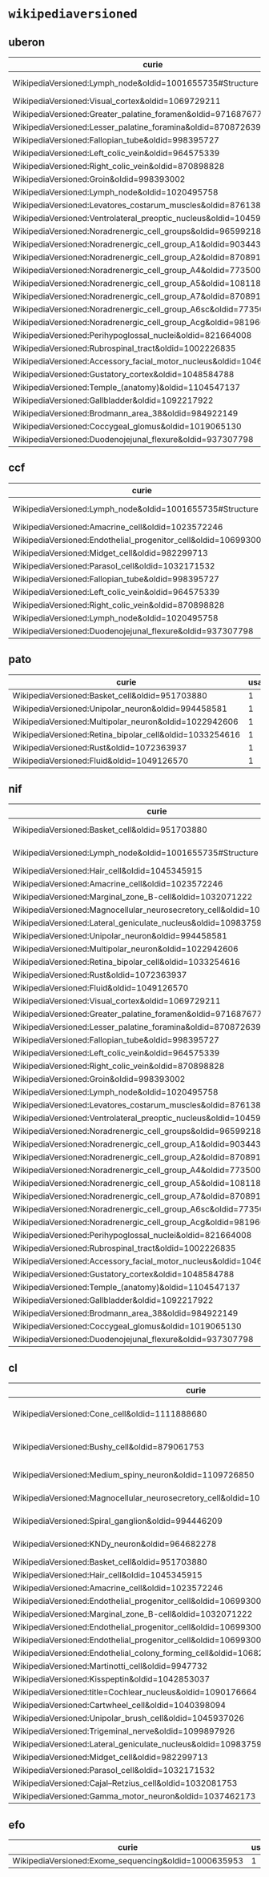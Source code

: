 # `wikipediaversioned`

## uberon

| curie                                                              |   usages | nodes                                                                                                                            |
|--------------------------------------------------------------------|----------|----------------------------------------------------------------------------------------------------------------------------------|
| WikipediaVersioned:Lymph_node&oldid=1001655735#Structure           |        2 | [UBERON:8410033](http://purl.obolibrary.org/obo/UBERON_8410033), [UBERON:8410034](http://purl.obolibrary.org/obo/UBERON_8410034) |
| WikipediaVersioned:Visual_cortex&oldid=1069729211                  |        1 | [UBERON:0002436](http://purl.obolibrary.org/obo/UBERON_0002436)                                                                  |
| WikipediaVersioned:Greater_palatine_foramen&oldid=971687677        |        1 | [UBERON:7500083](http://purl.obolibrary.org/obo/UBERON_7500083)                                                                  |
| WikipediaVersioned:Lesser_palatine_foramina&oldid=870872639        |        1 | [UBERON:7500084](http://purl.obolibrary.org/obo/UBERON_7500084)                                                                  |
| WikipediaVersioned:Fallopian_tube&oldid=998395727                  |        1 | [UBERON:8410010](http://purl.obolibrary.org/obo/UBERON_8410010)                                                                  |
| WikipediaVersioned:Left_colic_vein&oldid=964575339                 |        1 | [UBERON:8410017](http://purl.obolibrary.org/obo/UBERON_8410017)                                                                  |
| WikipediaVersioned:Right_colic_vein&oldid=870898828                |        1 | [UBERON:8410018](http://purl.obolibrary.org/obo/UBERON_8410018)                                                                  |
| WikipediaVersioned:Groin&oldid=998393002                           |        1 | [UBERON:8410021](http://purl.obolibrary.org/obo/UBERON_8410021)                                                                  |
| WikipediaVersioned:Lymph_node&oldid=1020495758                     |        1 | [UBERON:8410032](http://purl.obolibrary.org/obo/UBERON_8410032)                                                                  |
| WikipediaVersioned:Levatores_costarum_muscles&oldid=876138804      |        1 | [UBERON:8410070](http://purl.obolibrary.org/obo/UBERON_8410070)                                                                  |
| WikipediaVersioned:Ventrolateral_preoptic_nucleus&oldid=1045973404 |        1 | [UBERON:8440014](http://purl.obolibrary.org/obo/UBERON_8440014)                                                                  |
| WikipediaVersioned:Noradrenergic_cell_groups&oldid=965992184       |        1 | [UBERON:8440015](http://purl.obolibrary.org/obo/UBERON_8440015)                                                                  |
| WikipediaVersioned:Noradrenergic_cell_group_A1&oldid=903443213     |        1 | [UBERON:8440016](http://purl.obolibrary.org/obo/UBERON_8440016)                                                                  |
| WikipediaVersioned:Noradrenergic_cell_group_A2&oldid=870891895     |        1 | [UBERON:8440017](http://purl.obolibrary.org/obo/UBERON_8440017)                                                                  |
| WikipediaVersioned:Noradrenergic_cell_group_A4&oldid=773500348     |        1 | [UBERON:8440018](http://purl.obolibrary.org/obo/UBERON_8440018)                                                                  |
| WikipediaVersioned:Noradrenergic_cell_group_A5&oldid=1081186383    |        1 | [UBERON:8440019](http://purl.obolibrary.org/obo/UBERON_8440019)                                                                  |
| WikipediaVersioned:Noradrenergic_cell_group_A7&oldid=870891935     |        1 | [UBERON:8440021](http://purl.obolibrary.org/obo/UBERON_8440021)                                                                  |
| WikipediaVersioned:Noradrenergic_cell_group_A6sc&oldid=773500411   |        1 | [UBERON:8440022](http://purl.obolibrary.org/obo/UBERON_8440022)                                                                  |
| WikipediaVersioned:Noradrenergic_cell_group_Acg&oldid=981960786    |        1 | [UBERON:8440023](http://purl.obolibrary.org/obo/UBERON_8440023)                                                                  |
| WikipediaVersioned:Perihypoglossal_nuclei&oldid=821664008          |        1 | [UBERON:8440028](http://purl.obolibrary.org/obo/UBERON_8440028)                                                                  |
| WikipediaVersioned:Rubrospinal_tract&oldid=1002226835              |        1 | [UBERON:8440029](http://purl.obolibrary.org/obo/UBERON_8440029)                                                                  |
| WikipediaVersioned:Accessory_facial_motor_nucleus&oldid=1046234765 |        1 | [UBERON:8440037](http://purl.obolibrary.org/obo/UBERON_8440037)                                                                  |
| WikipediaVersioned:Gustatory_cortex&oldid=1048584788               |        1 | [UBERON:8440075](http://purl.obolibrary.org/obo/UBERON_8440075)                                                                  |
| WikipediaVersioned:Temple_(anatomy)&oldid=1104547137               |        1 | [UBERON:8480027](http://purl.obolibrary.org/obo/UBERON_8480027)                                                                  |
| WikipediaVersioned:Gallbladder&oldid=1092217922                    |        1 | [UBERON:0002110](http://purl.obolibrary.org/obo/UBERON_0002110)                                                                  |
| WikipediaVersioned:Brodmann_area_38&oldid=984922149                |        1 | [UBERON:0006479](http://purl.obolibrary.org/obo/UBERON_0006479)                                                                  |
| WikipediaVersioned:Coccygeal_glomus&oldid=1019065130               |        1 | [UBERON:8410076](http://purl.obolibrary.org/obo/UBERON_8410076)                                                                  |
| WikipediaVersioned:Duodenojejunal_flexure&oldid=937307798          |        1 | [UBERON:8410000](http://purl.obolibrary.org/obo/UBERON_8410000)                                                                  |

## ccf

| curie                                                           |   usages | nodes                                                                                                                            |
|-----------------------------------------------------------------|----------|----------------------------------------------------------------------------------------------------------------------------------|
| WikipediaVersioned:Lymph_node&oldid=1001655735#Structure        |        2 | [UBERON:8410033](http://purl.obolibrary.org/obo/UBERON_8410033), [UBERON:8410034](http://purl.obolibrary.org/obo/UBERON_8410034) |
| WikipediaVersioned:Amacrine_cell&oldid=1023572246               |        1 | [CL:0000561](http://purl.obolibrary.org/obo/CL_0000561)                                                                          |
| WikipediaVersioned:Endothelial_progenitor_cell&oldid=1069930016 |        1 | [CL:0002619](http://purl.obolibrary.org/obo/CL_0002619)                                                                          |
| WikipediaVersioned:Midget_cell&oldid=982299713                  |        1 | [CL:4023188](http://purl.obolibrary.org/obo/CL_4023188)                                                                          |
| WikipediaVersioned:Parasol_cell&oldid=1032171532                |        1 | [CL:4023189](http://purl.obolibrary.org/obo/CL_4023189)                                                                          |
| WikipediaVersioned:Fallopian_tube&oldid=998395727               |        1 | [UBERON:8410010](http://purl.obolibrary.org/obo/UBERON_8410010)                                                                  |
| WikipediaVersioned:Left_colic_vein&oldid=964575339              |        1 | [UBERON:8410017](http://purl.obolibrary.org/obo/UBERON_8410017)                                                                  |
| WikipediaVersioned:Right_colic_vein&oldid=870898828             |        1 | [UBERON:8410018](http://purl.obolibrary.org/obo/UBERON_8410018)                                                                  |
| WikipediaVersioned:Lymph_node&oldid=1020495758                  |        1 | [UBERON:8410032](http://purl.obolibrary.org/obo/UBERON_8410032)                                                                  |
| WikipediaVersioned:Duodenojejunal_flexure&oldid=937307798       |        1 | [UBERON:8410000](http://purl.obolibrary.org/obo/UBERON_8410000)                                                                  |

## pato

| curie                                                   |   usages | nodes                                                       |
|---------------------------------------------------------|----------|-------------------------------------------------------------|
| WikipediaVersioned:Basket_cell&oldid=951703880          |        1 | [PATO:0070002](http://purl.obolibrary.org/obo/PATO_0070002) |
| WikipediaVersioned:Unipolar_neuron&oldid=994458581      |        1 | [PATO:0070025](http://purl.obolibrary.org/obo/PATO_0070025) |
| WikipediaVersioned:Multipolar_neuron&oldid=1022942606   |        1 | [PATO:0070026](http://purl.obolibrary.org/obo/PATO_0070026) |
| WikipediaVersioned:Retina_bipolar_cell&oldid=1033254616 |        1 | [PATO:0070042](http://purl.obolibrary.org/obo/PATO_0070042) |
| WikipediaVersioned:Rust&oldid=1072363937                |        1 | [PATO:0070059](http://purl.obolibrary.org/obo/PATO_0070059) |
| WikipediaVersioned:Fluid&oldid=1049126570               |        1 | [PATO:0080001](http://purl.obolibrary.org/obo/PATO_0080001) |

## nif

| curie                                                                 |   usages | nodes                                                                                                                            |
|-----------------------------------------------------------------------|----------|----------------------------------------------------------------------------------------------------------------------------------|
| WikipediaVersioned:Basket_cell&oldid=951703880                        |        2 | [CL:0000118](http://purl.obolibrary.org/obo/CL_0000118), [PATO:0070002](http://purl.obolibrary.org/obo/PATO_0070002)             |
| WikipediaVersioned:Lymph_node&oldid=1001655735#Structure              |        2 | [UBERON:8410033](http://purl.obolibrary.org/obo/UBERON_8410033), [UBERON:8410034](http://purl.obolibrary.org/obo/UBERON_8410034) |
| WikipediaVersioned:Hair_cell&oldid=1045345915                         |        1 | [CL:0000202](http://purl.obolibrary.org/obo/CL_0000202)                                                                          |
| WikipediaVersioned:Amacrine_cell&oldid=1023572246                     |        1 | [CL:0000561](http://purl.obolibrary.org/obo/CL_0000561)                                                                          |
| WikipediaVersioned:Marginal_zone_B-cell&oldid=1032071222              |        1 | [CL:0009060](http://purl.obolibrary.org/obo/CL_0009060)                                                                          |
| WikipediaVersioned:Magnocellular_neurosecretory_cell&oldid=1021059931 |        1 | [CL:4023109](http://purl.obolibrary.org/obo/CL_4023109)                                                                          |
| WikipediaVersioned:Lateral_geniculate_nucleus&oldid=1098375993        |        1 | [CL:4023187](http://purl.obolibrary.org/obo/CL_4023187)                                                                          |
| WikipediaVersioned:Unipolar_neuron&oldid=994458581                    |        1 | [PATO:0070025](http://purl.obolibrary.org/obo/PATO_0070025)                                                                      |
| WikipediaVersioned:Multipolar_neuron&oldid=1022942606                 |        1 | [PATO:0070026](http://purl.obolibrary.org/obo/PATO_0070026)                                                                      |
| WikipediaVersioned:Retina_bipolar_cell&oldid=1033254616               |        1 | [PATO:0070042](http://purl.obolibrary.org/obo/PATO_0070042)                                                                      |
| WikipediaVersioned:Rust&oldid=1072363937                              |        1 | [PATO:0070059](http://purl.obolibrary.org/obo/PATO_0070059)                                                                      |
| WikipediaVersioned:Fluid&oldid=1049126570                             |        1 | [PATO:0080001](http://purl.obolibrary.org/obo/PATO_0080001)                                                                      |
| WikipediaVersioned:Visual_cortex&oldid=1069729211                     |        1 | [UBERON:0002436](http://purl.obolibrary.org/obo/UBERON_0002436)                                                                  |
| WikipediaVersioned:Greater_palatine_foramen&oldid=971687677           |        1 | [UBERON:7500083](http://purl.obolibrary.org/obo/UBERON_7500083)                                                                  |
| WikipediaVersioned:Lesser_palatine_foramina&oldid=870872639           |        1 | [UBERON:7500084](http://purl.obolibrary.org/obo/UBERON_7500084)                                                                  |
| WikipediaVersioned:Fallopian_tube&oldid=998395727                     |        1 | [UBERON:8410010](http://purl.obolibrary.org/obo/UBERON_8410010)                                                                  |
| WikipediaVersioned:Left_colic_vein&oldid=964575339                    |        1 | [UBERON:8410017](http://purl.obolibrary.org/obo/UBERON_8410017)                                                                  |
| WikipediaVersioned:Right_colic_vein&oldid=870898828                   |        1 | [UBERON:8410018](http://purl.obolibrary.org/obo/UBERON_8410018)                                                                  |
| WikipediaVersioned:Groin&oldid=998393002                              |        1 | [UBERON:8410021](http://purl.obolibrary.org/obo/UBERON_8410021)                                                                  |
| WikipediaVersioned:Lymph_node&oldid=1020495758                        |        1 | [UBERON:8410032](http://purl.obolibrary.org/obo/UBERON_8410032)                                                                  |
| WikipediaVersioned:Levatores_costarum_muscles&oldid=876138804         |        1 | [UBERON:8410070](http://purl.obolibrary.org/obo/UBERON_8410070)                                                                  |
| WikipediaVersioned:Ventrolateral_preoptic_nucleus&oldid=1045973404    |        1 | [UBERON:8440014](http://purl.obolibrary.org/obo/UBERON_8440014)                                                                  |
| WikipediaVersioned:Noradrenergic_cell_groups&oldid=965992184          |        1 | [UBERON:8440015](http://purl.obolibrary.org/obo/UBERON_8440015)                                                                  |
| WikipediaVersioned:Noradrenergic_cell_group_A1&oldid=903443213        |        1 | [UBERON:8440016](http://purl.obolibrary.org/obo/UBERON_8440016)                                                                  |
| WikipediaVersioned:Noradrenergic_cell_group_A2&oldid=870891895        |        1 | [UBERON:8440017](http://purl.obolibrary.org/obo/UBERON_8440017)                                                                  |
| WikipediaVersioned:Noradrenergic_cell_group_A4&oldid=773500348        |        1 | [UBERON:8440018](http://purl.obolibrary.org/obo/UBERON_8440018)                                                                  |
| WikipediaVersioned:Noradrenergic_cell_group_A5&oldid=1081186383       |        1 | [UBERON:8440019](http://purl.obolibrary.org/obo/UBERON_8440019)                                                                  |
| WikipediaVersioned:Noradrenergic_cell_group_A7&oldid=870891935        |        1 | [UBERON:8440021](http://purl.obolibrary.org/obo/UBERON_8440021)                                                                  |
| WikipediaVersioned:Noradrenergic_cell_group_A6sc&oldid=773500411      |        1 | [UBERON:8440022](http://purl.obolibrary.org/obo/UBERON_8440022)                                                                  |
| WikipediaVersioned:Noradrenergic_cell_group_Acg&oldid=981960786       |        1 | [UBERON:8440023](http://purl.obolibrary.org/obo/UBERON_8440023)                                                                  |
| WikipediaVersioned:Perihypoglossal_nuclei&oldid=821664008             |        1 | [UBERON:8440028](http://purl.obolibrary.org/obo/UBERON_8440028)                                                                  |
| WikipediaVersioned:Rubrospinal_tract&oldid=1002226835                 |        1 | [UBERON:8440029](http://purl.obolibrary.org/obo/UBERON_8440029)                                                                  |
| WikipediaVersioned:Accessory_facial_motor_nucleus&oldid=1046234765    |        1 | [UBERON:8440037](http://purl.obolibrary.org/obo/UBERON_8440037)                                                                  |
| WikipediaVersioned:Gustatory_cortex&oldid=1048584788                  |        1 | [UBERON:8440075](http://purl.obolibrary.org/obo/UBERON_8440075)                                                                  |
| WikipediaVersioned:Temple_(anatomy)&oldid=1104547137                  |        1 | [UBERON:8480027](http://purl.obolibrary.org/obo/UBERON_8480027)                                                                  |
| WikipediaVersioned:Gallbladder&oldid=1092217922                       |        1 | [UBERON:0002110](http://purl.obolibrary.org/obo/UBERON_0002110)                                                                  |
| WikipediaVersioned:Brodmann_area_38&oldid=984922149                   |        1 | [UBERON:0006479](http://purl.obolibrary.org/obo/UBERON_0006479)                                                                  |
| WikipediaVersioned:Coccygeal_glomus&oldid=1019065130                  |        1 | [UBERON:8410076](http://purl.obolibrary.org/obo/UBERON_8410076)                                                                  |
| WikipediaVersioned:Duodenojejunal_flexure&oldid=937307798             |        1 | [UBERON:8410000](http://purl.obolibrary.org/obo/UBERON_8410000)                                                                  |

## cl

| curie                                                                                       |   usages | nodes                                                                                                                                                                     |
|---------------------------------------------------------------------------------------------|----------|---------------------------------------------------------------------------------------------------------------------------------------------------------------------------|
| WikipediaVersioned:Cone_cell&oldid=1111888680                                               |        3 | [CL:0003048](http://purl.obolibrary.org/obo/CL_0003048), [CL:0003049](http://purl.obolibrary.org/obo/CL_0003049), [CL:0003050](http://purl.obolibrary.org/obo/CL_0003050) |
| WikipediaVersioned:Bushy_cell&oldid=879061753                                               |        3 | [CL:4023162](http://purl.obolibrary.org/obo/CL_4023162), [CL:4023163](http://purl.obolibrary.org/obo/CL_4023163), [CL:4023164](http://purl.obolibrary.org/obo/CL_4023164) |
| WikipediaVersioned:Medium_spiny_neuron&oldid=1109726850                                     |        2 | [CL:4023026](http://purl.obolibrary.org/obo/CL_4023026), [CL:4023029](http://purl.obolibrary.org/obo/CL_4023029)                                                          |
| WikipediaVersioned:Magnocellular_neurosecretory_cell&oldid=1021059931                       |        2 | [CL:4023108](http://purl.obolibrary.org/obo/CL_4023108), [CL:4023109](http://purl.obolibrary.org/obo/CL_4023109)                                                          |
| WikipediaVersioned:Spiral_ganglion&oldid=994446209                                          |        2 | [CL:4023115](http://purl.obolibrary.org/obo/CL_4023115), [CL:4023116](http://purl.obolibrary.org/obo/CL_4023116)                                                          |
| WikipediaVersioned:KNDy_neuron&oldid=964682278                                              |        2 | [CL:4023125](http://purl.obolibrary.org/obo/CL_4023125), [CL:4023128](http://purl.obolibrary.org/obo/CL_4023128)                                                          |
| WikipediaVersioned:Basket_cell&oldid=951703880                                              |        1 | [CL:0000118](http://purl.obolibrary.org/obo/CL_0000118)                                                                                                                   |
| WikipediaVersioned:Hair_cell&oldid=1045345915                                               |        1 | [CL:0000202](http://purl.obolibrary.org/obo/CL_0000202)                                                                                                                   |
| WikipediaVersioned:Amacrine_cell&oldid=1023572246                                           |        1 | [CL:0000561](http://purl.obolibrary.org/obo/CL_0000561)                                                                                                                   |
| WikipediaVersioned:Endothelial_progenitor_cell&oldid=1069930016                             |        1 | [CL:0002619](http://purl.obolibrary.org/obo/CL_0002619)                                                                                                                   |
| WikipediaVersioned:Marginal_zone_B-cell&oldid=1032071222                                    |        1 | [CL:0009060](http://purl.obolibrary.org/obo/CL_0009060)                                                                                                                   |
| WikipediaVersioned:Endothelial_progenitor_cell&oldid=1069930016#Colony_forming_unit_–_Hill  |        1 | [CL:0009085](http://purl.obolibrary.org/obo/CL_0009085)                                                                                                                   |
| WikipediaVersioned:Endothelial_progenitor_cell&oldid=1069930016#Circulating_angiogenic_cell |        1 | [CL:0009088](http://purl.obolibrary.org/obo/CL_0009088)                                                                                                                   |
| WikipediaVersioned:Endothelial_colony_forming_cell&oldid=1068242094                         |        1 | [CL:0009090](http://purl.obolibrary.org/obo/CL_0009090)                                                                                                                   |
| WikipediaVersioned:Martinotti_cell&oldid=9947732                                            |        1 | [CL:4023076](http://purl.obolibrary.org/obo/CL_4023076)                                                                                                                   |
| WikipediaVersioned:Kisspeptin&oldid=1042853037                                              |        1 | [CL:4023124](http://purl.obolibrary.org/obo/CL_4023124)                                                                                                                   |
| WikipediaVersioned:title=Cochlear_nucleus&oldid=1090176664                                  |        1 | [CL:4023158](http://purl.obolibrary.org/obo/CL_4023158)                                                                                                                   |
| WikipediaVersioned:Cartwheel_cell&oldid=1040398094                                          |        1 | [CL:4023160](http://purl.obolibrary.org/obo/CL_4023160)                                                                                                                   |
| WikipediaVersioned:Unipolar_brush_cell&oldid=1045937026                                     |        1 | [CL:4023161](http://purl.obolibrary.org/obo/CL_4023161)                                                                                                                   |
| WikipediaVersioned:Trigeminal_nerve&oldid=1099897926                                        |        1 | [CL:4023169](http://purl.obolibrary.org/obo/CL_4023169)                                                                                                                   |
| WikipediaVersioned:Lateral_geniculate_nucleus&oldid=1098375993                              |        1 | [CL:4023187](http://purl.obolibrary.org/obo/CL_4023187)                                                                                                                   |
| WikipediaVersioned:Midget_cell&oldid=982299713                                              |        1 | [CL:4023188](http://purl.obolibrary.org/obo/CL_4023188)                                                                                                                   |
| WikipediaVersioned:Parasol_cell&oldid=1032171532                                            |        1 | [CL:4023189](http://purl.obolibrary.org/obo/CL_4023189)                                                                                                                   |
| WikipediaVersioned:Cajal–Retzius_cell&oldid=1032081753                                      |        1 | [CL:0000695](http://purl.obolibrary.org/obo/CL_0000695)                                                                                                                   |
| WikipediaVersioned:Gamma_motor_neuron&oldid=1037462173                                      |        1 | [CL:0008037](http://purl.obolibrary.org/obo/CL_0008037)                                                                                                                   |

## efo

| curie                                                |   usages | nodes                                               |
|------------------------------------------------------|----------|-----------------------------------------------------|
| WikipediaVersioned:Exome_sequencing&oldid=1000635953 |        1 | [EFO:0005396](http://www.ebi.ac.uk/efo/EFO_0005396) |

